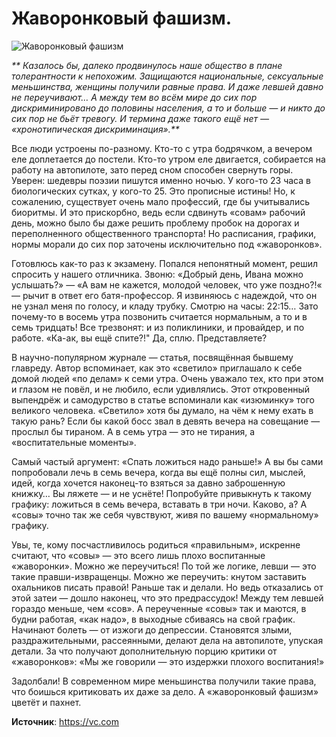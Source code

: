 # Жаворонковый фашизм.

![Жаворонковый фашизм](/images/Others/zhavoronok-fashizm.jpg 'Жаворонковый фашизм')

_** Казалось бы, далеко продвинулось наше общество в плане толерантности к непохожим. Защищаются национальные, сексуальные меньшинства, женщины получили равные права. И даже левшей давно не переучивают… А между тем во всём мире до сих пор дискриминировано до половины населения, а то и больше — и никто до сих пор не бьёт тревогу. И термина даже такого ещё нет — «хронотипическая дискриминация».**_

Все люди устроены по-разному. Кто-то с утра бодрячком, а вечером еле доплетается до постели. Кто-то утром еле двигается, собирается на работу на автопилоте, зато перед сном способен свернуть горы. Уверен: шедевры поэзии пишутся именно ночью. У кого-то 23 часа в биологических сутках, у кого-то 25. Это прописные истины! Но, к сожалению, существует очень мало профессий, где бы учитывались биоритмы. И это прискорбно, ведь если сдвинуть «совам» рабочий день, можно было бы даже решить проблему пробок на дорогах и переполненного общественного транспорта! Но расписания, графики, нормы морали до сих пор заточены исключительно под «жаворонков».

Готовлюсь как-то раз к экзамену. Попался непонятный момент, решил спросить у нашего отличника. Звоню: «Добрый день, Ивана можно услышать?» — «А вам не кажется, молодой человек, что уже поздно?!« — рычит в ответ его батя-профессор. Я извиняюсь с надеждой, что он не узнал меня по голосу, и кладу трубку. Смотрю на часы: 22:15… Зато почему-то в восемь утра позвонить считается нормальным, а то и в семь тридцать! Все трезвонят: и из поликлиники, и провайдер, и по работе. «Ка-ак, вы ещё спите?!" Да, сплю. Представляете?

В научно-популярном журнале — статья, посвящённая бывшему главреду. Автор вспоминает, как это «светило» приглашало к себе домой людей «по делам» к семи утра. Очень уважало тех, кто при этом и глазом не повёл, и не любило, если удивлялись. Этот откровенный выпендрёж и самодурство в статье вспоминали как «изюминку» того великого человека. «Светило» хотя бы думало, на чём к нему ехать в такую рань? Если бы какой босс звал в девять вечера на совещание — прослыл бы тираном. А в семь утра — это не тирания, а «воспитательные моменты».

Самый частый аргумент: «Спать ложиться надо раньше!» А вы бы сами попробовали лечь в семь вечера, когда вы ещё полны сил, мыслей, идей, когда хочется наконец-то взяться за давно заброшенную книжку… Вы ляжете — и не уснёте! Попробуйте привыкнуть к такому графику: ложиться в семь вечера, вставать в три ночи. Каково, а? А «совы» точно так же себя чувствуют, живя по вашему «нормальному» графику.

Увы, те, кому посчастливилось родиться «правильным», искренне считают, что «совы» — это всего лишь плохо воспитанные «жаворонки». Можно же переучиться! По той же логике, левши — это такие правши-извращенцы. Можно же переучить: кнутом заставить охальников писать правой! Раньше так и делали. Но ведь отказались от этой затеи — дошло наконец, что это предрассудок! Между тем левшей гораздо меньше, чем «сов». А переученные «совы» так и маются, в будни работая, «как надо», в выходные сбиваясь на свой график. Начинают болеть — от изжоги до депрессии. Становятся злыми, раздражительными, рассеянными, делают дела на автопилоте, упуская детали. За что получают дополнительную порцию критики от «жаворонков»: «Мы же говорили — это издержки плохого воспитания!»

Задолбали! В современном мире меньшинства получили такие права, что боишься критиковать их даже за дело. А «жаворонковый фашизм» цветёт и пахнет.

**Источник**: https://vc.com
